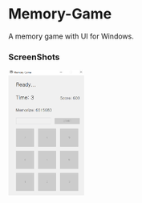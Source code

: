 # Memory-Game
A memory game with UI for Windows.  

### ScreenShots
<img src="./screenshots/2.PNG" width="30%" height="30%">
